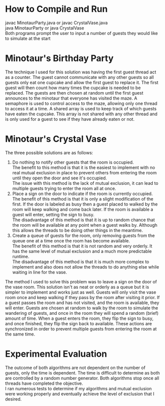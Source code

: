 <h1>How to Compile and Run</h1>
javac MinotaurParty.java or javac CrystalVase.java <br>
java MinotaurParty or java CrystalVase <br>
Both programs prompt the user to input a number of guests they would like to simulate at the start <br>

<h1>Minotaur's Birthday Party</h1>
The technique I used for this solution was having the first guest thread act as a counter. The guest cannot communicate with any other guests so all guests only eat one cupcake and allow the first guest to replace it. The first guest will then count how many times the cupcake is needed to be replaced. The guests are then chosen at random until the first guest announces to the minotaur that everyone has visited the maze. A semaphore is used to control access to the maze, allowing only one thread to access it at a time. A shared array is used to keep track of which guests have eaten the cupcake. This array is not shared with any other thread and is only used for a guest to see if they have already eaten or not.

<h1>Minotaur's Crystal Vase</h1>

The three possible solutions are as follows: <br>
1. Do nothing to notify other guests that the room is occupied. <br> The benefit to this method is that it is the easiest to implement with no real mutual exclusion in place to prevent others from entering the room until they open the door and see it's occupied. <br>
The issue with this method is the lack of mutual exclusion, it can lead to multiple guests trying to enter the room all at once. <br>
2. Place a sign on the door to indicate if the room is currently occupied. <br>
The benefit of this method is that it is only a slight modification of the first. If the door is labeled as busy then a guest placed to walked by the room will keep walking and come back later. If the room is available a guest will enter, setting the sign to busy. <br>
The disadvantage of this method is that it is up to random chance that the room will be available at any point when a guest walks by. Although this allows the threads to be doing other things in the meantime. <br>
3. Create a queue of guests for the room, only removing guests from the queue one at a time once the room has become available. <br>
The benefit of this method is that it is not random and very orderly. It has the same level of mutual exclusion and a much more predictable runtime. <br>
The disadvantage of this method is that it is much more complex to implement and also does not allow the threads to do anything else while waiting in line for the vase. <br>

The method I used to solve this problem was to leave a sign on the door of the vase room. This solution isn't as neat or orderly as a queue but it is simpler to implement and works just as well. Guests will only visit the vase room once and keep walking if they pass by the room after visiting it prior. If a guest passes the room and has not visited, and the room is available, they will enter. Guests are chosen at random to walk by the room to simulate the wandering of guests, and once in the room they will spend a random (brief) amount of time. When a guest enters the room, they flip the sign to busy, and once finished, they flip the sign back to available. These actions are synchronized in order to prevent multiple guests from entering the room at the same time.

<h1>Experimental Evaluation</h1>

The outcome of both algorithms are not dependent on the number of guests, only the time is dependent. The time is difficult to determine as both are controlled by a random number generator. Both algorithms stop once all threads have completed the objective. <br>
I ran numerous tests to determine if my algorithms and mutual exclusion were working properly and eventually achieve the level of exclusion that I desired.
